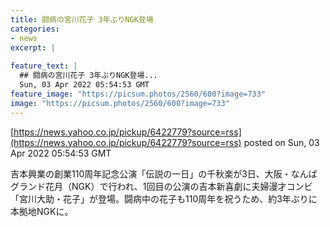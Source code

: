 ```yaml
---
title: 闘病の宮川花子 3年ぶりNGK登場
categories:
- news
excerpt: |
  
feature_text: |
  ## 闘病の宮川花子 3年ぶりNGK登場...
  Sun, 03 Apr 2022 05:54:53 GMT
feature_image: "https://picsum.photos/2560/600?image=733"
image: "https://picsum.photos/2560/600?image=733"
---
```


[https://news.yahoo.co.jp/pickup/6422779?source=rss](https://news.yahoo.co.jp/pickup/6422779?source=rss)
posted on Sun, 03 Apr 2022 05:54:53 GMT

<!--more-->

吉本興業の創業110周年記念公演「伝説の一日」の千秋楽が3日、大阪・なんばグランド花月（NGK）で行われ、1回目の公演の吉本新喜劇に夫婦漫才コンビ「宮川大助・花子」が登場。闘病中の花子も110周年を祝うため、約3年ぶりに本拠地NGKに。
